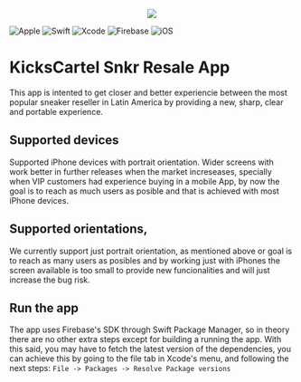 <p align="center">
  <img src="https://user-images.githubusercontent.com/60166480/179366586-1932b7fd-4144-4cc0-9723-4474d7d3a82b.png" />
  
  ![Apple](https://img.shields.io/badge/Apple-%23000000.svg?style=for-the-badge&logo=apple&logoColor=white)
  ![Swift](https://img.shields.io/badge/swift-F54A2A?style=for-the-badge&logo=swift&logoColor=white)
  ![Xcode](https://img.shields.io/badge/Xcode-007ACC?style=for-the-badge&logo=Xcode&logoColor=white)
  ![Firebase](https://img.shields.io/badge/Firebase-039BE5?style=for-the-badge&logo=Firebase&logoColor=white)
  ![iOS](https://img.shields.io/badge/iOS-000000?style=for-the-badge&logo=ios&logoColor=white)
</p>

# KicksCartel Snkr Resale App
This app is intented to get closer and better experiencie between the most popular sneaker reseller in Latin America by providing a new, sharp, clear and portable experience.

## Supported devices
Supported iPhone devices with portrait orientation. Wider screens with work better in further releases when the market increseases, specially when VIP customers had experience buying in a mobile App, by now the goal is to reach as much users as posible and that is achieved with most iPhone devices.

## Supported orientations,
We currently support just portrait orientation, as mentioned above or goal is to reach as many users as posibles and by working just with iPhones the screen available is too small to provide new funcionalities and will just increase the bug risk.

## Run the app
The app uses Firebase's SDK through Swift Package Manager, so in theory there are no other extra steps except for building a running the app. With this said, you may have to fetch the latest version of the dependencies, you can achieve this by going to the file tab in Xcode's menu, and following the next steps:
`File -> Packages -> Resolve Package versions`
